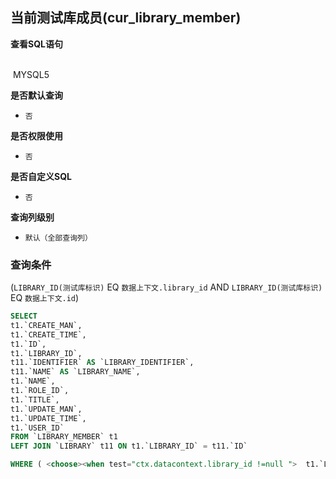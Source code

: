 ## 当前测试库成员(cur_library_member) <!-- {docsify-ignore-all} -->



<p class="panel-title"><b>查看SQL语句</b></p>
<br>

<el-row>
&nbsp;<el-tag @click="MYSQL5 = true">MYSQL5</el-tag>
</el-row>

<br>
<p class="panel-title"><b>是否默认查询</b></p>

* `否`

<p class="panel-title"><b>是否权限使用</b></p>

* `否`

<p class="panel-title"><b>是否自定义SQL</b></p>

* `否`

<p class="panel-title"><b>查询列级别</b></p>

* `默认（全部查询列）`



### 查询条件

(`LIBRARY_ID(测试库标识)` EQ `数据上下文.library_id` AND `LIBRARY_ID(测试库标识)` EQ `数据上下文.id`)





<el-dialog v-model="MYSQL5" title="MYSQL5">

```sql
SELECT
t1.`CREATE_MAN`,
t1.`CREATE_TIME`,
t1.`ID`,
t1.`LIBRARY_ID`,
t11.`IDENTIFIER` AS `LIBRARY_IDENTIFIER`,
t11.`NAME` AS `LIBRARY_NAME`,
t1.`NAME`,
t1.`ROLE_ID`,
t1.`TITLE`,
t1.`UPDATE_MAN`,
t1.`UPDATE_TIME`,
t1.`USER_ID`
FROM `LIBRARY_MEMBER` t1 
LEFT JOIN `LIBRARY` t11 ON t1.`LIBRARY_ID` = t11.`ID` 

WHERE ( <choose><when test="ctx.datacontext.library_id !=null ">  t1.`LIBRARY_ID` = #{ctx.datacontext.library_id}  </when><otherwise>1=1</otherwise></choose>  AND  t1.`LIBRARY_ID` = #{ctx.datacontext.id} )
```

</el-dialog>

<script>
 const { createApp } = Vue
  createApp({
    data() {
      return {
                MYSQL5 : false
        
      }
    },
    methods: {
    }
  }).use(ElementPlus).mount('#app')
</script>